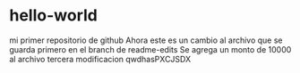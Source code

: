 # hello-world
mi primer repositorio de github
Ahora este es un cambio al archivo que se guarda primero en el branch de readme-edits
Se agrega un monto de 10000 al archivo
tercera modificacion
qwdhasPXCJSDX
